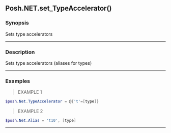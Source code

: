Posh.NET.set_TypeAccelerator()
------------------------------




### Synopsis
Sets type accelerators



---


### Description

Sets type accelerators (aliases for types)



---


### Examples
> EXAMPLE 1

```PowerShell
$posh.Net.TypeAccelerator = @{'t'=[type]}
```
> EXAMPLE 2

```PowerShell
$posh.Net.Alias = 't10', [type]
```


---
